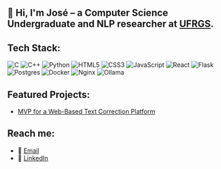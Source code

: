 ## 👋 Hi, I'm José – a Computer Science Undergraduate and NLP researcher at [UFRGS](https://www.inf.ufrgs.br/site/en).

## **Tech Stack**:

![C](https://img.shields.io/badge/c-%2300599C.svg?style=for-the-badge&logo=c&go=c%2B%2B&logoColor=white)  ![C++](https://img.shields.io/badge/c++-%2300599C.svg?style=for-the-badge&logo=c%2B%2B&logoColor=white)  ![Python](https://img.shields.io/badge/python-3670A0?style=for-the-badge&logo=python&logoColor=ffdd54)  ![HTML5](https://img.shields.io/badge/html5-%23E34F26.svg?style=for-the-badge&logo=html5&logoColor=white)  ![CSS3](https://img.shields.io/badge/css3-%231572B6.svg?style=for-the-badge&logo=css3&logoColor=white)  ![JavaScript](https://img.shields.io/badge/javascript-%23323330.svg?style=for-the-badge&logo=javascript&logoColor=%23F7DF1E)  ![React](https://img.shields.io/badge/react-%2320232a.svg?style=for-the-badge&logo=react&logoColor=%2361DAFB) ![Flask](https://img.shields.io/badge/flask-%23000.svg?style=for-the-badge&logo=flask&logoColor=white)  ![Postgres](https://img.shields.io/badge/postgres-%23316192.svg?style=for-the-badge&logo=postgresql&logoColor=white)  ![Docker](https://img.shields.io/badge/docker-%230db7ed.svg?style=for-the-badge&logo=docker&logoColor=white)  ![Nginx](https://img.shields.io/badge/nginx-%23009639.svg?style=for-the-badge&logo=nginx&logoColor=white)  ![Ollama](https://img.shields.io/badge/ollama-%23000000.svg?style=for-the-badge&logo=ollama&logoColor=white)
## **Featured Projects**:  
- [MVP for a Web-Based Text Correction Platform](https://github.com/jhssilv/EssayCorrectorMVP) 

## Reach me: 
- 📧 [Email](mailto:jhssilv@outlook.com) 
- 💼 [LinkedIn](https://www.linkedin.com/in/joseh232/)
